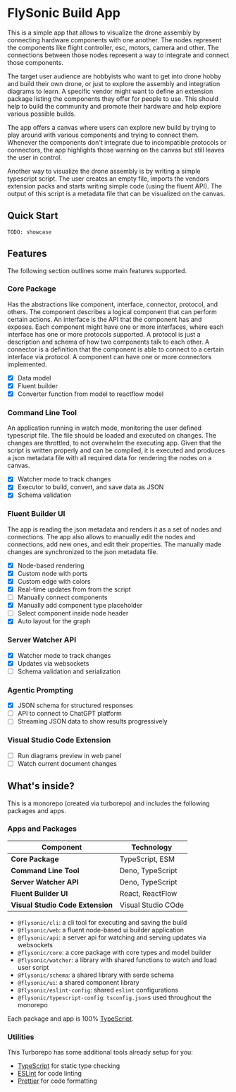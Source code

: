 # FlySonic Build App

This is a simple app that allows to visualize the drone assembly by connecting hardware components with one another. The nodes represent the components like flight controller, esc, motors, camera and other. The connections between those nodes represent a way to integrate and connect those components.

The target user audience are hobbyists who want to get into drone hobby and build their own drone, or just to explore the assembly and integration diagrams to learn. A specific vendor might want to define an extension package listing the components they offer for people to use. This should help to build the community and promote their hardware and help explore various possible builds.

The app offers a canvas where users can explore new build by trying to play around with various components and trying to connect them. Whenever the components don't integrate due to incompatible protocols or connectors, the app highlights those warning on the canvas but still leaves the user in control.

Another way to visualize the drone assembly is by writing a simple typescript script. The user creates an empty file, imports the vendors extension packs and starts writing simple code (using the fluent API). The output of this script is a metadata file that can be visualized on the canvas.

## Quick Start

```
TODO: showcase
```

## Features

The following section outlines some main features supported.

### Core Package

Has the abstractions like component, interface, connector, protocol, and others. The component describes a logical component that can perform certain actions. An interface is the API that the component has and exposes. Each component might have one or more interfaces, where each interface has one or more protocols supported. A protocol is just a description and schema of how two components talk to each other. A connector is a definition that the component is able to connect to a certain interface via protocol. A component can have one or more connectors implemented.

-   [x] Data model
-   [x] Fluent builder
-   [x] Converter function from model to reactflow model

### Command Line Tool

An application running in watch mode, monitoring the user defined typescript file. The file should be loaded and executed on changes. The changes are throttled, to not overwhelm the executing app. Given that the script is written properly and can be compiled, it is executed and produces a json metadata file with all required data for rendering the nodes on a canvas.

-   [x] Watcher mode to track changes
-   [x] Executor to build, convert, and save data as JSON
-   [x] Schema validation

### Fluent Builder UI

The app is reading the json metadata and renders it as a set of nodes and connections. The app also allows to manually edit the nodes and connections, add new ones, and edit their properties. The manually made changes are synchronized to the json metadata file.

-   [x] Node-based rendering
-   [x] Custom node with ports
-   [x] Custom edge with colors
-   [x] Real-time updates from from the script
-   [ ] Manually connect components
-   [x] Manually add component type placeholder
-   [ ] Select component inside node header
-   [x] Auto layout for the graph

### Server Watcher API

-   [x] Watcher mode to track changes
-   [x] Updates via websockets
-   [ ] Schema validation and serialization

### Agentic Prompting

-   [x] JSON schema for structured responses
-   [ ] API to connect to ChatGPT platform
-   [ ] Streaming JSON data to show results progressively

### Visual Studio Code Extension

-   [ ] Run diagrams preview in web panel
-   [ ] Watch current document changes

## What's inside?

This is a monorepo (created via turborepo) and includes the following packages and apps.

### Apps and Packages

| **Component**                    | **Technology**     |
| -------------------------------- | ------------------ |
| **Core Package**                 | TypeScript, ESM    |
| **Command Line Tool**            | Deno, TypeScript   |
| **Server Watcher API**           | Deno, TypeScript   |
| **Fluent Builder UI**            | React, ReactFlow   |
| **Visual Studio Code Extension** | Visual Studio COde |

-   `@flysonic/cli`: a cli tool for executing and saving the build
-   `@flysonic/web`: a fluent node-based ui builder application
-   `@flysonic/api`: a server api for watching and serving updates via websockets
-   `@flysonic/core`: a core package with core types and model builder
-   `@flysonic/watcher`: a library with shared functions to watch and load user script
-   `@flysonic/schema`: a shared library with serde schema
-   `@flysonic/ui`: a shared component library
-   `@flysonic/eslint-config`: shared `eslint` configurations
-   `@flysonic/typescript-config`: `tsconfig.json`s used throughout the monorepo

Each package and app is 100% [TypeScript](https://www.typescriptlang.org/).

### Utilities

This Turborepo has some additional tools already setup for you:

-   [TypeScript](https://www.typescriptlang.org/) for static type checking
-   [ESLint](https://eslint.org/) for code linting
-   [Prettier](https://prettier.io) for code formatting
